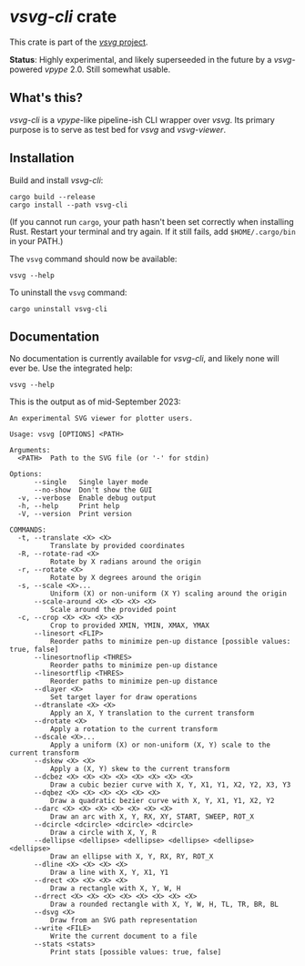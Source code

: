 # *vsvg-cli* crate

This crate is part of the [*vsvg* project](https://github.com/abey79/vsvg).

**Status**: Highly experimental, and likely superseeded in the future by a *vsvg*-powered *vpype* 2.0. Still somewhat usable.

## What's this?

*vsvg-cli* is a *vpype*-like pipeline-ish CLI wrapper over *vsvg*. Its primary purpose is to serve as test bed for *vsvg* and *vsvg-viewer*.


## Installation

Build and install *vsvg-cli*:

```
cargo build --release
cargo install --path vsvg-cli
```

(If you cannot run `cargo`, your path hasn't been set correctly when installing Rust. Restart your terminal and try again. If it still fails, add `$HOME/.cargo/bin` in your PATH.)

The `vsvg` command should now be available:

```
vsvg --help
```

To uninstall the `vsvg` command:

```
cargo uninstall vsvg-cli
```

## Documentation

No documentation is currently available for *vsvg-cli*, and likely none will ever be. Use the integrated help:

```
vsvg --help
```

This is the output as of mid-September 2023:

```
An experimental SVG viewer for plotter users.

Usage: vsvg [OPTIONS] <PATH>

Arguments:
  <PATH>  Path to the SVG file (or '-' for stdin)

Options:
      --single   Single layer mode
      --no-show  Don't show the GUI
  -v, --verbose  Enable debug output
  -h, --help     Print help
  -V, --version  Print version

COMMANDS:
  -t, --translate <X> <X>
          Translate by provided coordinates
  -R, --rotate-rad <X>
          Rotate by X radians around the origin
  -r, --rotate <X>
          Rotate by X degrees around the origin
  -s, --scale <X>...
          Uniform (X) or non-uniform (X Y) scaling around the origin
      --scale-around <X> <X> <X> <X>
          Scale around the provided point
  -c, --crop <X> <X> <X> <X>
          Crop to provided XMIN, YMIN, XMAX, YMAX
      --linesort <FLIP>
          Reorder paths to minimize pen-up distance [possible values: true, false]
      --linesortnoflip <THRES>
          Reorder paths to minimize pen-up distance
      --linesortflip <THRES>
          Reorder paths to minimize pen-up distance
      --dlayer <X>
          Set target layer for draw operations
      --dtranslate <X> <X>
          Apply an X, Y translation to the current transform
      --drotate <X>
          Apply a rotation to the current transform
      --dscale <X>...
          Apply a uniform (X) or non-uniform (X, Y) scale to the current transform
      --dskew <X> <X>
          Apply a (X, Y) skew to the current transform
      --dcbez <X> <X> <X> <X> <X> <X> <X> <X>
          Draw a cubic bezier curve with X, Y, X1, Y1, X2, Y2, X3, Y3
      --dqbez <X> <X> <X> <X> <X> <X>
          Draw a quadratic bezier curve with X, Y, X1, Y1, X2, Y2
      --darc <X> <X> <X> <X> <X> <X> <X>
          Draw an arc with X, Y, RX, XY, START, SWEEP, ROT_X
      --dcircle <dcircle> <dcircle> <dcircle>
          Draw a circle with X, Y, R
      --dellipse <dellipse> <dellipse> <dellipse> <dellipse> <dellipse>
          Draw an ellipse with X, Y, RX, RY, ROT_X
      --dline <X> <X> <X> <X>
          Draw a line with X, Y, X1, Y1
      --drect <X> <X> <X> <X>
          Draw a rectangle with X, Y, W, H
      --drrect <X> <X> <X> <X> <X> <X> <X> <X>
          Draw a rounded rectangle with X, Y, W, H, TL, TR, BR, BL
      --dsvg <X>
          Draw from an SVG path representation
      --write <FILE>
          Write the current document to a file
      --stats <stats>
          Print stats [possible values: true, false]

```
